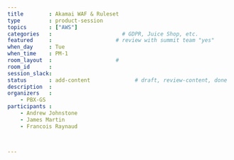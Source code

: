 ```yaml
---
title        : Akamai WAF & Ruleset
type         : product-session
topics       : ["AWS"]
categories   :                      # GDPR, Juice Shop, etc.
featured     :                    # review with summit team "yes"
when_day     : Tue
when_time    : PM-1
room_layout  :                    #
room_id      :
session_slack:
status       : add-content              # draft, review-content, done
description  :
organizers   :
    - PBX-GS
participants :
    - Andrew Johnstone
    - James Martin
    - Francois Raynaud



---
```


<!-- (add more details about DevSecOps Maturity Model here)

## WHY

(...)

## What

(...)

## Outcomes

(...)

## References

(...) -->
